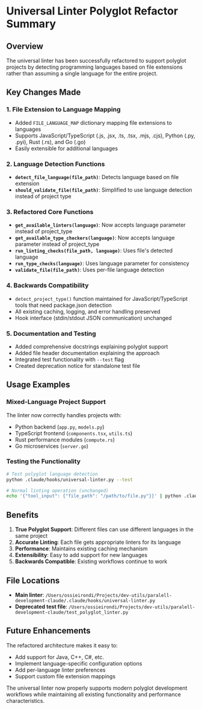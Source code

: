 # Universal Linter Polyglot Refactor Summary

## Overview

The universal linter has been successfully refactored to support polyglot projects by detecting programming languages based on file extensions rather than assuming a single language for the entire project.

## Key Changes Made

### 1. File Extension to Language Mapping

- Added `FILE_LANGUAGE_MAP` dictionary mapping file extensions to languages
- Supports JavaScript/TypeScript (.js, .jsx, .ts, .tsx, .mjs, .cjs), Python (.py, .pyi), Rust (.rs), and Go (.go)
- Easily extensible for additional languages

### 2. Language Detection Functions

- **`detect_file_language(file_path)`**: Detects language based on file extension
- **`should_validate_file(file_path)`**: Simplified to use language detection instead of project type

### 3. Refactored Core Functions

- **`get_available_linters(language)`**: Now accepts language parameter instead of project_type
- **`get_available_type_checkers(language)`**: Now accepts language parameter instead of project_type
- **`run_linting_checks(file_path, language)`**: Uses file's detected language
- **`run_type_checks(language)`**: Uses language parameter for consistency
- **`validate_file(file_path)`**: Uses per-file language detection

### 4. Backwards Compatibility

- `detect_project_type()` function maintained for JavaScript/TypeScript tools that need package.json detection
- All existing caching, logging, and error handling preserved
- Hook interface (stdin/stdout JSON communication) unchanged

### 5. Documentation and Testing

- Added comprehensive docstrings explaining polyglot support
- Added file header documentation explaining the approach
- Integrated test functionality with `--test` flag
- Created deprecation notice for standalone test file

## Usage Examples

### Mixed-Language Project Support

The linter now correctly handles projects with:

- Python backend (`app.py`, `models.py`)
- TypeScript frontend (`components.tsx`, `utils.ts`)
- Rust performance modules (`compute.rs`)
- Go microservices (`server.go`)

### Testing the Functionality

```bash
# Test polyglot language detection
python .claude/hooks/universal-linter.py --test

# Normal linting operation (unchanged)
echo '{"tool_input": {"file_path": "/path/to/file.py"}}' | python .claude/hooks/universal-linter.py
```

## Benefits

1. **True Polyglot Support**: Different files can use different languages in the same project
2. **Accurate Linting**: Each file gets appropriate linters for its language
3. **Performance**: Maintains existing caching mechanism
4. **Extensibility**: Easy to add support for new languages
5. **Backwards Compatible**: Existing workflows continue to work

## File Locations

- **Main linter**: `/Users/ossieirondi/Projects/dev-utils/paralell-development-claude/.claude/hooks/universal-linter.py`
- **Deprecated test file**: `/Users/ossieirondi/Projects/dev-utils/paralell-development-claude/test_polyglot_linter.py`

## Future Enhancements

The refactored architecture makes it easy to:

- Add support for Java, C++, C#, etc.
- Implement language-specific configuration options
- Add per-language linter preferences
- Support custom file extension mappings

The universal linter now properly supports modern polyglot development workflows while maintaining all existing functionality and performance characteristics.
